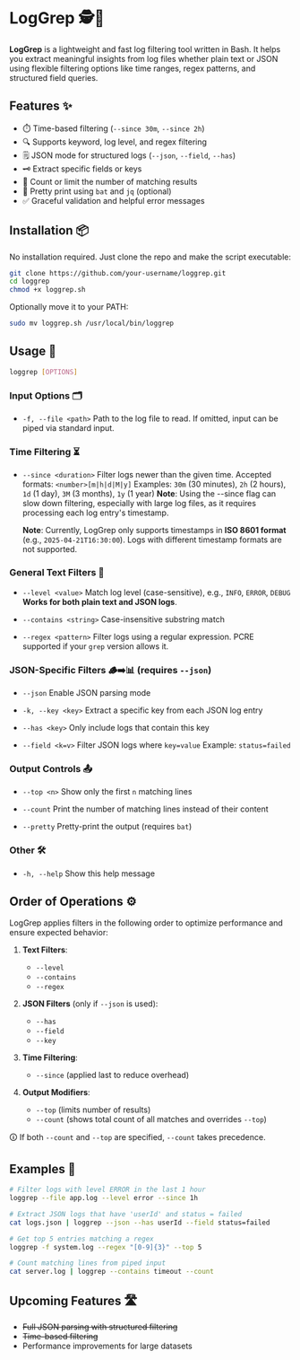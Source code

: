 # LogGrep 🕵️📜

**LogGrep** is a lightweight and fast log filtering tool written in Bash. It helps you extract meaningful insights from log files whether plain text or JSON using flexible filtering options like time ranges, regex patterns, and structured field queries.

## Features ✨

- ⏱️ Time-based filtering (`--since 30m`, `--since 2h`)
- 🔍 Supports keyword, log level, and regex filtering
- 🗒️ JSON mode for structured logs (`--json`, `--field`, `--has`)
- 🗝️ Extract specific fields or keys
- 🔢 Count or limit the number of matching results
- 🎨 Pretty print using `bat` and `jq` (optional)
- ✅ Graceful validation and helpful error messages

## Installation 📦

No installation required. Just clone the repo and make the script executable:

```bash
git clone https://github.com/your-username/loggrep.git
cd loggrep
chmod +x loggrep.sh
```

Optionally move it to your PATH:

```bash
sudo mv loggrep.sh /usr/local/bin/loggrep
```

## Usage 🚀

```bash
loggrep [OPTIONS]
```

### Input Options 🗂️

- `-f, --file <path>` 
  Path to the log file to read. If omitted, input can be piped via standard input.

### Time Filtering ⏳

- `--since <duration>` 
  Filter logs newer than the given time. 
  Accepted formats: `<number>[m|h|d|M|y]` 
  Examples: `30m` (30 minutes), `2h` (2 hours), `1d` (1 day), `3M` (3 months), `1y` (1 year) 
  **Note**: Using the --since flag can slow down filtering, especially with large log files, as it requires processing each log entry's timestamp.
  
  **Note**: Currently, LogGrep only supports timestamps in **ISO 8601 format** (e.g., `2025-04-21T16:30:00`). Logs with different timestamp formats are not supported.

### General Text Filters 🧹

- `--level <value>` 
  Match log level (case-sensitive), e.g., `INFO`, `ERROR`, `DEBUG`
  **Works for both plain text and JSON logs**.

- `--contains <string>` 
  Case-insensitive substring match

- `--regex <pattern>` 
  Filter logs using a regular expression. 
  PCRE supported if your `grep` version allows it.

### JSON-Specific Filters 🪵➡️📊 (requires `--json`)

- `--json` 
  Enable JSON parsing mode

- `-k, --key <key>` 
  Extract a specific key from each JSON log entry

- `--has <key>` 
  Only include logs that contain this key

- `--field <k=v>` 
  Filter JSON logs where `key=value` 
  Example: `status=failed`

### Output Controls 📤

- `--top <n>` 
  Show only the first `n` matching lines

- `--count` 
  Print the number of matching lines instead of their content

- `--pretty` 
  Pretty-print the output (requires `bat`)

### Other 🛠️

- `-h, --help` 
  Show this help message

## Order of Operations ⚙️

LogGrep applies filters in the following order to optimize performance and ensure expected behavior:

1. **Text Filters**:
   
   - `--level`
   - `--contains`
   - `--regex`

2. **JSON Filters** (only if `--json` is used):
   
   - `--has`
   - `--field`
   - `--key`

3. **Time Filtering**:
   
   - `--since` (applied last to reduce overhead)

4. **Output Modifiers**:
   
   - `--top` (limits number of results)
   - `--count` (shows total count of all matches and overrides `--top`)

🛈 If both `--count` and `--top` are specified, `--count` takes precedence.

## Examples 🧪

```bash
# Filter logs with level ERROR in the last 1 hour
loggrep --file app.log --level error --since 1h

# Extract JSON logs that have 'userId' and status = failed
cat logs.json | loggrep --json --has userId --field status=failed

# Get top 5 entries matching a regex
loggrep -f system.log --regex "[0-9]{3}" --top 5

# Count matching lines from piped input
cat server.log | loggrep --contains timeout --count
```

## Upcoming Features 🛣️

- ~~Full JSON parsing with structured filtering~~
- ~~Time-based filtering~~
- Performance improvements for large datasets
